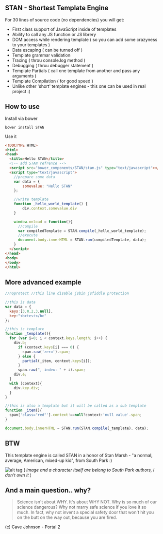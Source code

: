 STAN - Shortest Template Engine
----
For 30 lines of source code (no dependencies) you will get:
- First class support of JavaScript inside of templates
- Ability to call any JS function or JS librery
- DOM access while rendering template ( so you can add some crazyness to your templates )
- Data escaping ( can be turned off )
- Template grammar validation
- Tracing ( throu console.log method )
- Debugging ( throu debugger statement )
- Template Partials ( call one template from another and pass any arguments )
- Template Compilation ( for good speed )
- Unlike other 'short' template engines - this one can be used in real project :)

How to use
----
Install via bower
```
bower install STAN
```
Use it
```html
<!DOCTYPE HTML>
<html>
<head>
  <title>Hello STAN</title>
  <!-- add STAN refrence -->
  <script src="bower_components/STAN/stan.js" type="text/javascript"></script>
  <script type="text/javascript">
    //prepare some data
    var data = {
        somevalue: "Hello STAN"
    };

    //write template
    function _hello_world_template() {
        div.context.somevalue.div
    }

    window.onload = function(){
      //compile
      var compiledTemplate = STAN.compile(_hello_world_template);
      //execute
      document.body.innerHTML = STAN.run(compiledTemplate, data);
    }
  </script>
</head>
<body>
</body>
</html>
```

More advanced example
----

```javascript
//noprotect //this line disable jsbin jsfiddle protection

//this is data
var data = {
  keys:[3,0,2,3,null],
  key:"<b>test</b>"
};

//this is template
function _template(){
  for (var i=0; i < context.keys.length; i++) {
    div.b;
      if (context.keys[i] === 0) {
        span.raw('zero').span;
      } else {
        partial(_item, context.keys[i]);
      }
      span.raw(", index: " + i).span;
    div.e;
  }
  with (context){
    div.key.div;
  }
}

//this is also a template but it will be called as a sub template
function _item(){
  span['class="red"'].context!==null?context:'null value'.span;
}

document.body.innerHTML = STAN.run(STAN.compile(_template), data);
```


BTW
----
This template engine is called STAN in a honor of Stan Marsh - "a normal, average, American, mixed-up kid", from South Park :)

![alt tag](http://upload.wikimedia.org/wikipedia/en/a/a7/StanMarsh.png)
( *image and a character itself are belong to South Park authors, I don't own it* )

And a main question.. why?
----
> Science isn't about WHY. It's about WHY NOT. Why is so much of our science dangerous? Why not marry safe science if you love it so much. In fact, why not invent a special safety door that won't hit you on the butt on the way out, because you are fired.

(c) Cave Johnson - Portal 2
